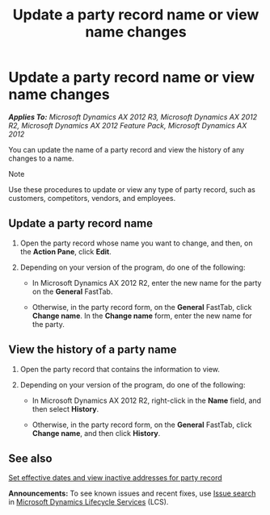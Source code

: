 ﻿---
title: Update a party record name or view name changes
TOCTitle: Update a party record name or view name changes
ms:assetid: a422a31c-d675-4b53-bedf-6d3cbb22671d
ms:mtpsurl: https://technet.microsoft.com/en-us/library/Hh524758(v=AX.60)
ms:contentKeyID: 37072064
ms.date: 04/18/2014
mtps_version: v=AX.60
---

# Update a party record name or view name changes 


_**Applies To:** Microsoft Dynamics AX 2012 R3, Microsoft Dynamics AX 2012 R2, Microsoft Dynamics AX 2012 Feature Pack, Microsoft Dynamics AX 2012_

You can update the name of a party record and view the history of any changes to a name.


> [!NOTE]
> <P>Use these procedures to update or view any type of party record, such as customers, competitors, vendors, and employees.</P>



## Update a party record name

1.  Open the party record whose name you want to change, and then, on the **Action Pane**, click **Edit**.

2.  Depending on your version of the program, do one of the following:
    
      - In Microsoft Dynamics AX 2012 R2, enter the new name for the party on the **General** FastTab.
    
      - Otherwise, in the party record form, on the **General** FastTab, click **Change name**. In the **Change name** form, enter the new name for the party.

## View the history of a party name

1.  Open the party record that contains the information to view.

2.  Depending on your version of the program, do one of the following:
    
      - In Microsoft Dynamics AX 2012 R2, right-click in the **Name** field, and then select **History**.
    
      - Otherwise, in the party record form, on the **General** FastTab, click **Change name**, and then click **History**.

## See also

[Set effective dates and view inactive addresses for party record](set-effective-dates-and-view-inactive-addresses-for-party-record.md)

  
**Announcements:** To see known issues and recent fixes, use [Issue search](http://go.microsoft.com/fwlink/?linkid=389258) in [Microsoft Dynamics Lifecycle Services](http://go.microsoft.com/fwlink/?linkid=306505) (LCS).

